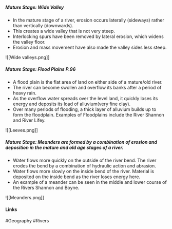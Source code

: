 ##### Mature Stage: Wide Valley
- In the mature stage of a river, erosion occurs laterally (sideways) rather than vertically (downwards).
- This creates a wide valley that is not very steep.
- Interlocking spurs have been removed by lateral erosion, which widens the valley floor.
- Erosion and mass movement have also made the valley sides less steep.

![[Wide valleys.png]]

##### Mature Stage: Flood Plains P.96
- A flood plain is the flat area of land on either side of a mature/old river.
- The river can become swollen and overflow its banks after a period of heavy rain.
- As the overflow water spreads over the level land, it quickly loses its energy and deposits its load of alluvium(very fine clay).
- Over many periods of flooding, a thick layer of alluvium builds up to form the floodplain.
Examples of Floodplains include the River Shannon and River Lifey.

![[Leeves.png]]

##### Mature Stage: Meanders are formed by a combination of erosion and deposition in the mature and old age stages of a river.

- Water flows more quickly on the outside of the river bend. The river erodes the bend by a combination of hydraulic action and abrasion.
- Water flows more slowly on the inside bend of the river. Material is deposited on the inside bend as the river loses energy here.
- An example of a meander can be seen in the middle and lower course of the Rivers Shannon and Boyne.

![[Meanders.png]]

#### Links
#Geography #Rivers 